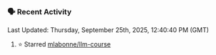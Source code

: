 ### 🗣 Recent Activity

<!--RECENT_ACTIVITY:last_update-->
Last Updated: Thursday, September 25th, 2025, 12:40:40 PM (GMT)
<!--RECENT_ACTIVITY:last_update_end-->
<!--RECENT_ACTIVITY:start-->
1. ⭐ Starred [mlabonne/llm-course](https://github.com/mlabonne/llm-course)<br>
<!--RECENT_ACTIVITY:end-->
